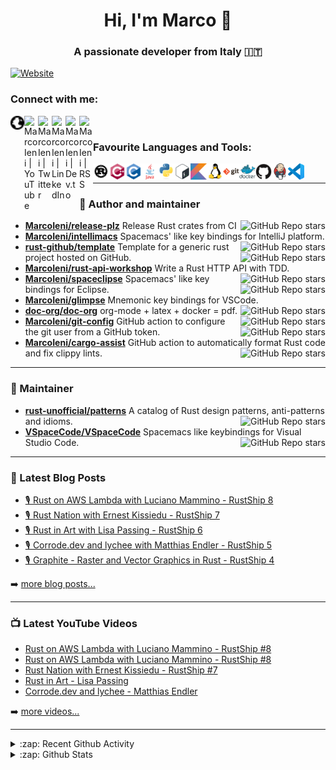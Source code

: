 <h1 align="center">Hi, I'm Marco 👋</h1>
<h3 align="center">A passionate developer from Italy 🇮🇹</h3>

[![Website](https://img.shields.io/website?label=ieni.dev&style=for-the-badge&url=https%3A%2F%2Fieni.dev)](https://ieni.dev)

<!--
**MarcoIeni/MarcoIeni** is a ✨ _special_ ✨ repository because its `README.md` (this file) appears on your GitHub profile.

Here are some ideas to get you started:

- 🔭 I’m currently working on ...
- 🌱 I’m currently learning ...
- 👯 I’m looking to collaborate on ...
- 🤔 I’m looking for help with ...
- 💬 Ask me about ...
- 📫 How to reach me: ...
- 😄 Pronouns: ...
- ⚡ Fun fact: ...
-->

### Connect with me:

[<img align="left" alt="ieni.dev" width="22px" src="https://raw.githubusercontent.com/iconic/open-iconic/master/svg/globe.svg" />][website]
[<img align="left" alt="MarcoIeni | YouTube" width="22px" src="https://cdn.jsdelivr.net/npm/simple-icons@v3/icons/youtube.svg" />][youtube]
[<img align="left" alt="MarcoIeni | Twitter" width="22px" src="https://cdn.jsdelivr.net/npm/simple-icons@v3/icons/twitter.svg" />][twitter]
[<img align="left" alt="MarcoIeni | LinkedIn" width="22px" src="https://cdn.jsdelivr.net/npm/simple-icons@v3/icons/linkedin.svg" />][linkedin]
[<img align="left" alt="MarcoIeni | Dev.to" width="22px" src="https://cdn.jsdelivr.net/npm/simple-icons@3/icons/dev-dot-to.svg" />][devto]
[<img align="left" alt="MarcoIeni | RSS" width="22px" src="https://cdn.jsdelivr.net/npm/simple-icons@v3/icons/rss.svg" />][rss]

<br />

### Favourite Languages and Tools:

[<img align="left" alt="Rust" width="26px" src="icons/rust.svg" />](https://github.com/MarcoIeni/poke-speare)

[<img align="left" alt="cplusplus" width="26px" src="icons/cpp.svg" />](https://github.com/MarcoIeni/accelerometer_game)

<img align="left" alt="C" width="26px" src="icons/c.svg" />

[<img align="left" alt="Java" width="26px" src="icons/java.svg" />](https://bitbucket.org/GabrieleIannone/ps04/src/master/)

[<img align="left" alt="Python" width="26px" src="icons/python.svg" />](https://github.com/MarcoIeni/walking-bus)

<img align="left" alt="bash" width="26px" src="icons/bash.svg" />

[<img align="left" alt="kotlin" width="26px" src="icons/kotlin.svg" />](https://github.com/MarcoIeni/github-stats)

<img align="left" alt="Linux" width="26px" src="icons/linux.svg" />
<img align="left" alt="Git" width="26px" src="icons/git.svg" />

[<img align="left" alt="Docker" width="26px" src="icons/docker.svg" />](https://github.com/doc-org/docker)

[<img align="left" alt="GitHub" width="26px" src="icons/github.svg" />](https://github.com/VUnit/vunit_action)

<img align="left" alt="Jenkins" width="26px" src="icons/jenkins.svg" />

[<img align="left" alt="Visual Studio Code" width="26px" src="https://raw.githubusercontent.com/github/explore/80688e429a7d4ef2fca1e82350fe8e3517d3494d/topics/visual-studio-code/visual-studio-code.png" />](https://github.com/VSpaceCode/VSpaceCode)

<br />

---

### 🧙 Author and maintainer

- **[MarcoIeni/release-plz](https://github.com/MarcoIeni/release-plz)** Release Rust crates from CI
  <img align="right" alt="GitHub Repo stars" src="https://img.shields.io/github/stars/MarcoIeni/release-plz?style=social">
- **[MarcoIeni/intellimacs](https://github.com/MarcoIeni/intellimacs)** Spacemacs' like key bindings for IntelliJ platform.
  <img align="right" alt="GitHub Repo stars" src="https://img.shields.io/github/stars/MarcoIeni/intellimacs?style=social">
- **[rust-github/template](https://github.com/rust-github/template)** Template for a generic rust project hosted on GitHub.
  <img align="right" alt="GitHub Repo stars" src="https://img.shields.io/github/stars/rust-github/template?style=social">
- **[MarcoIeni/rust-api-workshop](https://github.com/MarcoIeni/rust-api-workshop)** Write a Rust HTTP API with TDD.
  <img align="right" alt="GitHub Repo stars" src="https://img.shields.io/github/stars/MarcoIeni/rust-api-workshop?style=social">
- **[MarcoIeni/spaceclipse](https://github.com/MarcoIeni/spaceclipse)** Spacemacs' like key bindings for Eclipse.
  <img align="right" alt="GitHub Repo stars" src="https://img.shields.io/github/stars/MarcoIeni/spaceclipse?style=social">
- **[MarcoIeni/glimpse](https://github.com/MarcoIeni/glimpse)** Mnemonic key bindings for VSCode.
  <img align="right" alt="GitHub Repo stars" src="https://img.shields.io/github/stars/MarcoIeni/glimpse?style=social">
- **[doc-org/doc-org](https://github.com/doc-org/doc-org)** org-mode + latex + docker = pdf.
  <img align="right" alt="GitHub Repo stars" src="https://img.shields.io/github/stars/doc-org/doc-org?style=social">
- **[MarcoIeni/git-config](https://github.com/MarcoIeni/git-config)** GitHub action to configure the git user from a GitHub token.
  <img align="right" alt="GitHub Repo stars" src="https://img.shields.io/github/stars/MarcoIeni/git-config?style=social">
- **[MarcoIeni/cargo-assist](https://github.com/MarcoIeni/cargo-assist)** GitHub action to automatically format Rust code and fix clippy lints.
  <img align="right" alt="GitHub Repo stars" src="https://img.shields.io/github/stars/MarcoIeni/cargo-assist?style=social">

---

### 🧝 Maintainer

- **[rust-unofficial/patterns](https://github.com/rust-unofficial/patterns)** A catalog of Rust design patterns, anti-patterns and idioms.
  <img align="right" alt="GitHub Repo stars" src="https://img.shields.io/github/stars/rust-unofficial/patterns?style=social">
- **[VSpaceCode/VSpaceCode](https://github.com/VSpaceCode/VSpaceCode)** Spacemacs like keybindings for Visual Studio Code.
  <img align="right" alt="GitHub Repo stars" src="https://img.shields.io/github/stars/VSpaceCode/VSpaceCode?style=social">


---

### 📕 Latest Blog Posts

<!-- BLOG-POST-LIST:START -->
- [🎙️ Rust on AWS Lambda with Luciano Mammino - RustShip 8](https://www.marcoieni.com/2024/07/%EF%B8%8F-rust-on-aws-lambda-with-luciano-mammino-rustship-8/)
- [🎙️ Rust Nation with Ernest Kissiedu - RustShip 7](https://www.marcoieni.com/2024/04/%EF%B8%8F-rust-nation-with-ernest-kissiedu-rustship-7/)
- [🎙️ Rust in Art with Lisa Passing - RustShip 6](https://www.marcoieni.com/2024/03/%EF%B8%8F-rust-in-art-with-lisa-passing-rustship-6/)
- [🎙️ Corrode.dev and lychee with Matthias Endler - RustShip 5](https://www.marcoieni.com/2023/11/%EF%B8%8F-corrode.dev-and-lychee-with-matthias-endler-rustship-5/)
- [🎙️ Graphite - Raster and Vector Graphics in Rust - RustShip 4](https://www.marcoieni.com/2023/10/%EF%B8%8F-graphite-raster-and-vector-graphics-in-rust-rustship-4/)
<!-- BLOG-POST-LIST:END -->

➡️ [more blog posts...](https://ieni.dev)

---

### 📺 Latest YouTube Videos

<!-- YOUTUBE:START -->
- [Rust on AWS Lambda with Luciano Mammino - RustShip #8](https://www.youtube.com/watch?v=Y0KZpoV5ebM)
- [Rust on AWS Lambda with Luciano Mammino - RustShip #8](https://www.youtube.com/watch?v=Qx0XIP4LnYU)
- [Rust Nation with Ernest Kissiedu - RustShip #7](https://www.youtube.com/watch?v=MbjYyq-kLB0)
- [Rust in Art - Lisa Passing](https://www.youtube.com/watch?v=pYA9ysepM6k)
- [Corrode.dev and lychee - Matthias Endler](https://www.youtube.com/watch?v=wnxRrNJoclw)
<!-- YOUTUBE:END -->

➡️ [more videos...][youtube]

---

<details>
  <summary>:zap: Recent Github Activity</summary>
  
<!--START_SECTION:activity-->
1. 🎉 Merged PR [#565](https://github.com/rust-lang/simpleinfra/pull/565) in [rust-lang/simpleinfra](https://github.com/rust-lang/simpleinfra)
2. 💪 Opened PR [#565](https://github.com/rust-lang/simpleinfra/pull/565) in [rust-lang/simpleinfra](https://github.com/rust-lang/simpleinfra)
3. 💪 Opened PR [#564](https://github.com/rust-lang/simpleinfra/pull/564) in [rust-lang/simpleinfra](https://github.com/rust-lang/simpleinfra)
4. 🗣 Commented on [#562](https://github.com/rust-lang/simpleinfra/pull/562#issuecomment-2331043256) in [rust-lang/simpleinfra](https://github.com/rust-lang/simpleinfra)
5. 🎉 Merged PR [#563](https://github.com/rust-lang/simpleinfra/pull/563) in [rust-lang/simpleinfra](https://github.com/rust-lang/simpleinfra)
<!--END_SECTION:activity-->
  
</details>

<details>
  <summary>:zap: Github Stats</summary>

<p>&nbsp;<img align="center" src="https://github-readme-stats.vercel.app/api?username=marcoieni&show_icons=true" alt="marcoieni" /></p>


</details>

[website]: https://ieni.dev
[twitter]: https://twitter.com/MarcoIeni
[linkedin]: https://linkedin.com/in/MarcoIeni
[rss]: https://www.ieni.dev/posts/index.xml
[devto]: https://dev.to/marcoieni
[youtube]: https://youtube.com/MarcoIeni
